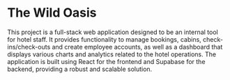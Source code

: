# The Wild Oasis

This project is a full-stack web application designed to be an internal tool for hotel staff. It provides functionality to manage bookings, cabins, check-ins/check-outs and  create employee accounts, as well as a dashboard that displays various charts and analytics related to the hotel operations. The application is built using React for the frontend and Supabase for the backend, providing a robust and scalable solution.
